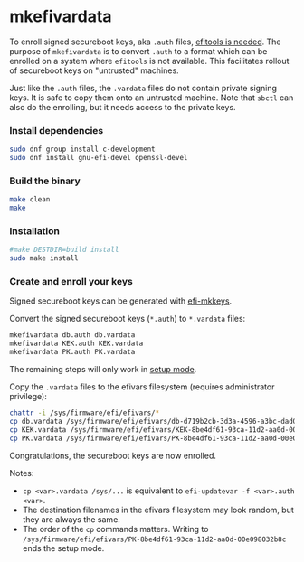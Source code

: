 # mkefivardata

To enroll signed secureboot keys, aka `.auth` files, [efitools is needed](https://github.com/Foxboron/sbctl/issues/434). The purpose of `mkefivardata` is to convert  `.auth` to a format which can be enrolled on a system where `efitools` is not available. This facilitates rollout of secureboot keys on "untrusted" machines.

Just like the `.auth` files, the `.vardata` files do not contain private signing keys. It is safe to copy them onto an untrusted machine. Note that `sbctl` can also do the enrolling, but it needs access to the private keys.

### Install dependencies

```sh
sudo dnf group install c-development
sudo dnf install gnu-efi-devel openssl-devel
```

### Build the binary

```sh
make clean
make
```

### Installation

```sh
#make DESTDIR=build install
sudo make install
```

### Create and enroll your keys

Signed secureboot keys can be generated with [efi-mkkeys](https://github.com/jirutka/efi-mkkeys).

Convert the signed secureboot keys (`*.auth`) to `*.vardata` files:

```sh
mkefivardata db.auth db.vardata
mkefivardata KEK.auth KEK.vardata
mkefivardata PK.auth PK.vardata
```

The remaining steps will only work in [setup mode](https://wiki.archlinux.org/title/Unified_Extensible_Firmware_Interface/Secure_Boot).

Copy the `.vardata` files to the efivars filesystem (requires administrator privilege):

```sh
chattr -i /sys/firmware/efi/efivars/*
cp db.vardata /sys/firmware/efi/efivars/db-d719b2cb-3d3a-4596-a3bc-dad00e67656f
cp KEK.vardata /sys/firmware/efi/efivars/KEK-8be4df61-93ca-11d2-aa0d-00e098032b8c
cp PK.vardata /sys/firmware/efi/efivars/PK-8be4df61-93ca-11d2-aa0d-00e098032b8c
```

Congratulations, the secureboot keys are now enrolled.

Notes:

* `cp <var>.vardata /sys/...` is equivalent to `efi-updatevar -f <var>.auth <var>`.
* The destination filenames in the efivars filesystem may look random, but they are always the same.
* The order of the `cp` commands matters. Writing to `/sys/firmware/efi/efivars/PK-8be4df61-93ca-11d2-aa0d-00e098032b8c` ends the setup mode.
